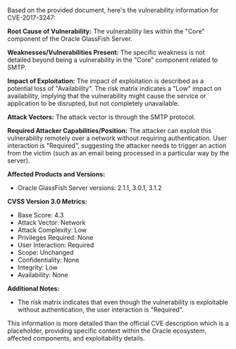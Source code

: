 Based on the provided document, here's the vulnerability information for CVE-2017-3247:

**Root Cause of Vulnerability:**
The vulnerability lies within the "Core" component of the Oracle GlassFish Server.

**Weaknesses/Vulnerabilities Present:**
The specific weakness is not detailed beyond being a vulnerability in the "Core" component related to SMTP.

**Impact of Exploitation:**
The impact of exploitation is described as a potential loss of "Availability". The risk matrix indicates a "Low" impact on availability, implying that the vulnerability might cause the service or application to be disrupted, but not completely unavailable.

**Attack Vectors:**
The attack vector is through the SMTP protocol.

**Required Attacker Capabilities/Position:**
The attacker can exploit this vulnerability remotely over a network without requiring authentication.  User interaction is "Required", suggesting the attacker needs to trigger an action from the victim (such as an email being processed in a particular way by the server).

**Affected Products and Versions:**
- Oracle GlassFish Server versions: 2.1.1, 3.0.1, 3.1.2

**CVSS Version 3.0 Metrics:**
- Base Score: 4.3
- Attack Vector: Network
- Attack Complexity: Low
- Privileges Required: None
- User Interaction: Required
- Scope: Unchanged
- Confidentiality: None
- Integrity: Low
- Availability: None

**Additional Notes:**
- The risk matrix indicates that even though the vulnerability is exploitable without authentication, the user interaction is "Required".

This information is more detailed than the official CVE description which is a placeholder, providing specific context within the Oracle ecosystem, affected components, and exploitability details.